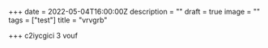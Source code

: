 +++
date = 2022-05-04T16:00:00Z
description = ""
draft = true
image = ""
tags = ["test"]
title = "vrvgrb"

+++
c2iycgici 3 vouf
